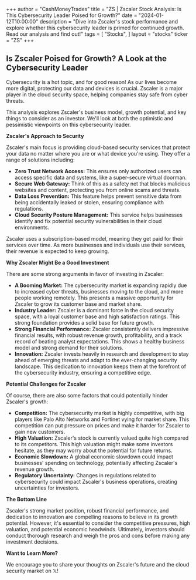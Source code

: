 +++
author = "CashMoneyTrades"
title = "ZS |  Zscaler Stock Analysis: Is This Cybersecurity Leader Poised for Growth?"
date = "2024-01-12T10:00:00"
description = "Dive into Zscaler's stock performance and explore whether this cybersecurity leader is primed for continued growth. Read our analysis and find out!"
tags = [
"Stocks",
]
layout = "stocks"
ticker = "ZS"
+++
        


## Is Zscaler Poised for Growth? A Look at the Cybersecurity Leader

Cybersecurity is a hot topic, and for good reason! As our lives become more digital, protecting our data and devices is crucial. Zscaler is a major player in the cloud security space, helping companies stay safe from cyber threats. 

This analysis explores Zscaler's business model, growth potential, and key things to consider as an investor. We'll look at both the optimistic and pessimistic viewpoints on this cybersecurity leader. 

**Zscaler's Approach to Security**

Zscaler's main focus is providing cloud-based security services that protect your data no matter where you are or what device you're using. They offer a range of solutions including:

* **Zero Trust Network Access:** This ensures only authorized users can access specific data and systems, like a super-secure virtual doorman. 
* **Secure Web Gateway:**  Think of this as a safety net that blocks malicious websites and content, protecting you from online scams and threats.
* **Data Loss Prevention:**  This feature helps prevent sensitive data from being accidentally leaked or stolen, ensuring compliance with regulations. 
* **Cloud Security Posture Management:** This service helps businesses identify and fix potential security vulnerabilities in their cloud environments.

Zscaler uses a subscription-based model, meaning they get paid for their services over time. As more businesses and individuals use their services, their revenue is expected to keep growing.

**Why Zscaler Might Be a Good Investment**

There are some strong arguments in favor of investing in Zscaler:

* **A Booming Market:**  The cybersecurity market is expanding rapidly due to increased cyber threats, businesses moving to the cloud, and more people working remotely. This presents a massive opportunity for Zscaler to grow its customer base and market share.
* **Industry Leader:** Zscaler is a dominant force in the cloud security space, with a loyal customer base and high satisfaction ratings. This strong foundation provides a solid base for future growth.
* **Strong Financial Performance:** Zscaler consistently delivers impressive financial results, with robust revenue growth, profitability, and a track record of beating analyst expectations. This shows a healthy business model and strong demand for their solutions.
* **Innovation:** Zscaler invests heavily in research and development to stay ahead of emerging threats and adapt to the ever-changing security landscape. This dedication to innovation keeps them at the forefront of the cybersecurity industry, ensuring a competitive edge.

**Potential Challenges for Zscaler**

Of course, there are also some factors that could potentially hinder Zscaler's growth:

* **Competition:** The cybersecurity market is highly competitive, with big players like Palo Alto Networks and Fortinet vying for market share. This competition can put pressure on prices and make it harder for Zscaler to gain new customers.
* **High Valuation:** Zscaler's stock is currently valued quite high compared to its competitors. This high valuation might make some investors hesitate, as they may worry about the potential for future returns.
* **Economic Slowdown:** A global economic slowdown could impact businesses' spending on technology, potentially affecting Zscaler's revenue growth.
* **Regulatory Uncertainty:**  Changes in regulations related to cybersecurity could impact Zscaler's business operations, creating uncertainties for investors.

**The Bottom Line**

Zscaler's strong market position, robust financial performance, and dedication to innovation are compelling reasons to believe in its growth potential. However, it's essential to consider the competitive pressures, high valuation, and potential economic headwinds. Ultimately, investors should conduct thorough research and weigh the pros and cons before making any investment decisions. 

**Want to Learn More?**

We encourage you to share your thoughts on Zscaler's future and the cloud security market on 𝕏! 

        